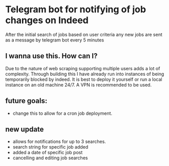 # Telegram bot for notifying of job changes on Indeed

After the initial search of jobs based on user criteria any new jobs are sent as a message by telegram bot every 5 minutes

## I wanna use this. How can I?

Due to the nature of web scraping supporting multiple users adds a lot of complexity. Through building this I have already run into instances of being temporarily blocked by indeed. It is best to deploy it yourself or run a local instance on an old machine 24/7. A VPN is recommended to be used.

## future goals:

- change this to allow for a cron job deployment.

## new update

- allows for notifications for up to 3 searches.
- search string for specific job added
- added a date of specific job post
- cancelling and editing job searches
